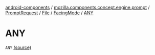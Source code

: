 [android-components](../../../../index.md) / [mozilla.components.concept.engine.prompt](../../../index.md) / [PromptRequest](../../index.md) / [File](../index.md) / [FacingMode](index.md) / [ANY](./-a-n-y.md)

# ANY

`ANY` [(source)](https://github.com/mozilla-mobile/android-components/blob/master/components/concept/engine/src/main/java/mozilla/components/concept/engine/prompt/PromptRequest.kt#L135)